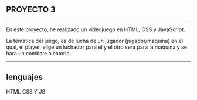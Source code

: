 ## PROYECTO 3 
---

En este proyecto, he realizado un videojuego en HTML, CSS y JavaScript.

La tematica del juego, es de lucha de un jugador (jugador/maquina) en el qual, el player,
elige un luchador para el y el otro sera para la máquina y se hara un combate aleatorio.

---

## lenguajes 

HTML CSS Y JS

 